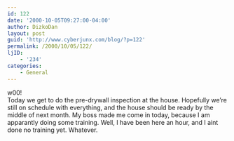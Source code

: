 ```yaml
---
id: 122
date: '2000-10-05T09:27:00-04:00'
author: DizkoDan
layout: post
guid: 'http://www.cyberjunx.com/blog/?p=122'
permalink: /2000/10/05/122/
ljID:
    - '234'
categories:
    - General
---
```


w00!  
Today we get to do the pre-drywall inspection at the house. Hopefully we’re still on schedule with everything, and the house should be ready by the middle of next month. My boss made me come in today, because I am apparantly doing some training. Well, I have been here an hour, and I aint done no training yet. Whatever.